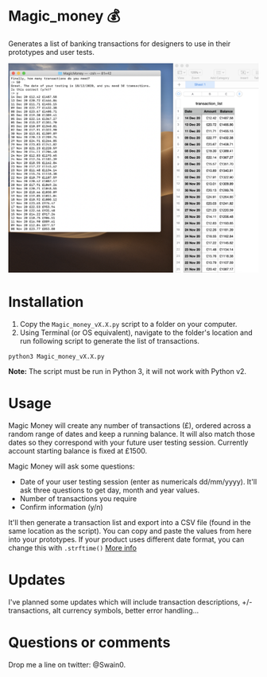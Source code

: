 # Magic_money 💰
Generates a list of banking transactions for designers to use in their prototypes and user tests.

<img src="image1.png" width="600" alt="Magic money creating spreadsheet of transactions." title="Magic Money v1.0">

# Installation
1. Copy the `Magic_money_vX.X.py` script to a folder on your computer.
1. Using Terminal (or OS equivalent), navigate to the folder's location and run following script to generate the list of transactions. 
```
python3 Magic_money_vX.X.py
```

**Note:** The script must be run in Python 3, it will not work with Python v2.

# Usage
Magic Money will create any number of transactions (£), ordered across a random range of dates and keep a running balance. It will also match those dates so they correspond with your future user testing session. Currently account starting balance is fixed at £1500.

Magic Money will ask some questions:
* Date of your user testing session (enter as numericals dd/mm/yyyy). It'll ask three questions to get day, month and year values.
* Number of transactions you require
* Confirm information (y/n)

It'll then generate a transaction list and export into a CSV file (found in the same location as the script). You can copy and paste the values from here into your prototypes.
If your product uses different date format, you can change this with `.strftime()` [More info](https://docs.python.org/3/library/datetime.html#strftime-strptime-behavior) 

# Updates
I've planned some updates which will include transaction descriptions, +/- transactions, alt currency symbols, better error handling...

# Questions or comments
Drop me a line on twitter: @Swain0.
